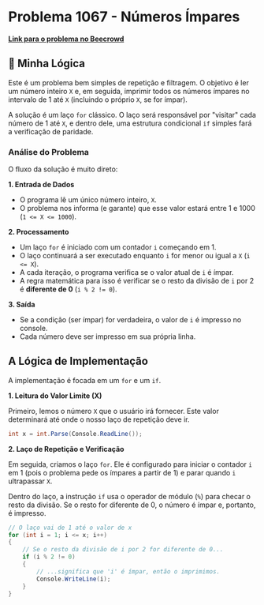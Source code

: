 # Problema 1067 - Números Ímpares

**[Link para o problema no Beecrowd](https://www.beecrowd.com.br/judge/pt/problems/view/1067)**

## 🧠 Minha Lógica

Este é um problema bem simples de repetição e filtragem. O objetivo é ler um número inteiro `X` e, em seguida, imprimir todos os números ímpares no intervalo de 1 até `X` (incluindo o próprio `X`, se for ímpar).

A solução é um laço `for` clássico. O laço será responsável por "visitar" cada número de 1 até `X`, e dentro dele, uma estrutura condicional `if` simples fará a verificação de paridade.

### Análise do Problema

O fluxo da solução é muito direto:

**1. Entrada de Dados**
* O programa lê um único número inteiro, `X`.
* O problema nos informa (e garante) que esse valor estará entre 1 e 1000 (`1 <= X <= 1000`).

**2. Processamento**
* Um laço `for` é iniciado com um contador `i` começando em 1.
* O laço continuará a ser executado enquanto `i` for menor ou igual a `X` (`i <= X`).
* A cada iteração, o programa verifica se o valor atual de `i` é ímpar.
* A regra matemática para isso é verificar se o resto da divisão de `i` por 2 é **diferente de 0** (`i % 2 != 0`).

**3. Saída**
* Se a condição (ser ímpar) for verdadeira, o valor de `i` é impresso no console.
* Cada número deve ser impresso em sua própria linha.

## A Lógica de Implementação

A implementação é focada em um `for` e um `if`.

**1. Leitura do Valor Limite (X)**

Primeiro, lemos o número `X` que o usuário irá fornecer. Este valor determinará até onde o nosso laço de repetição deve ir.

```csharp
int x = int.Parse(Console.ReadLine());
```

**2. Laço de Repetição e Verificação**

Em seguida, criamos o laço `for`. Ele é configurado para iniciar o contador `i` em 1 (pois o problema pede os ímpares a partir de 1) e parar quando `i` ultrapassar `X`.

Dentro do laço, a instrução `if` usa o operador de módulo (`%`) para checar o resto da divisão. Se o resto for diferente de 0, o número é ímpar e, portanto, é impresso.

```csharp
// O laço vai de 1 até o valor de x
for (int i = 1; i <= x; i++)
{
    // Se o resto da divisão de i por 2 for diferente de 0...
    if (i % 2 != 0)
    {
        // ...significa que 'i' é ímpar, então o imprimimos.
        Console.WriteLine(i);
    }
}
```